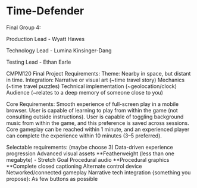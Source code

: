 # Time-Defender
Final Group 4: 

Production Lead - Wyatt Hawes

Technology Lead - Lumina Kinsinger-Dang

Testing Lead - Ethan Earle


CMPM120 Final Project
Requirements:
Theme: Nearby in space, but distant in time.
Integration:
Narrative or visual art (~time travel story)
Mechanics (~time travel puzzles)
Technical implementation (~geolocation/clock)
Audience (~relates to a deep memory of someone close to you)

Core Requirements:
Smooth experience of full-screen play in a mobile browser.
User is capable of learning to play from within the game (not consulting outside instructions).
User is capable of toggling background music from within the game, and this preference is saved across sessions.
Core gameplay can be reached within 1 minute, and an experienced player can complete the experience within 10 minutes (3–5 preferred).


Selectable requirements: (maybe choose 3)
Data-driven experience progression
Advanced visual assets
**Featherweight (less than one megabyte) - Stretch Goal
Procedural audio
**Procedural graphics
**Complete closed captioning
Alternate control device
Networked/connected gameplay
Narrative tech integration
{something you propose}: As few buttons as possible
